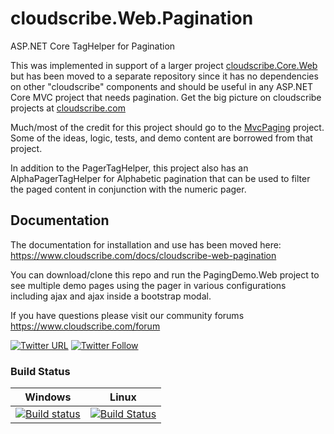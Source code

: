 # cloudscribe.Web.Pagination
ASP.NET Core TagHelper for Pagination

This was implemented in support of a larger project [cloudscribe.Core.Web](https://github.com/joeaudette/cloudscribe/) but has been moved to a separate repository since it has no dependencies on other "cloudscribe" components and should be useful in any ASP.NET Core MVC project that needs pagination. Get the big picture on cloudscribe projects at [cloudscribe.com](https://www.cloudscribe.com/docs/introduction)

Much/most of the credit for this project should go to the [MvcPaging](https://github.com/martijnboland/MvcPaging) project. Some of the ideas, logic, tests, and demo content are borrowed from that project.

In addition to the PagerTagHelper, this project also has an AlphaPagerTagHelper for Alphabetic pagination that can be used to filter the paged content in conjunction with the numeric pager.

## Documentation

The documentation for installation and use has been moved here: https://www.cloudscribe.com/docs/cloudscribe-web-pagination

You can download/clone this repo and run the PagingDemo.Web project to see multiple demo pages using the pager in various configurations including ajax and ajax inside a bootstrap modal.

If you have questions please visit our community forums https://www.cloudscribe.com/forum

[![Twitter URL](https://img.shields.io/twitter/url/http/shields.io.svg?style=social)](https://twitter.com/cloudscribeweb) [![Twitter Follow](https://img.shields.io/twitter/follow/cloudscribeweb.svg?style=social&label=Follow)](https://twitter.com/cloudscribeweb)

### Build Status

| Windows  | Linux |
| ------------- | ------------- |
| [![Build status](https://ci.appveyor.com/api/projects/status/oe5lyktmbo8ucdyi/branch/master?svg=true)](https://ci.appveyor.com/project/joeaudette/cloudscribe-web-pagination/branch/master)  | [![Build Status](https://travis-ci.org/cloudscribe/cloudscribe.Web.Pagination.svg?branch=master)](https://travis-ci.org/cloudscribe/cloudscribe.Web.Pagination)  |



